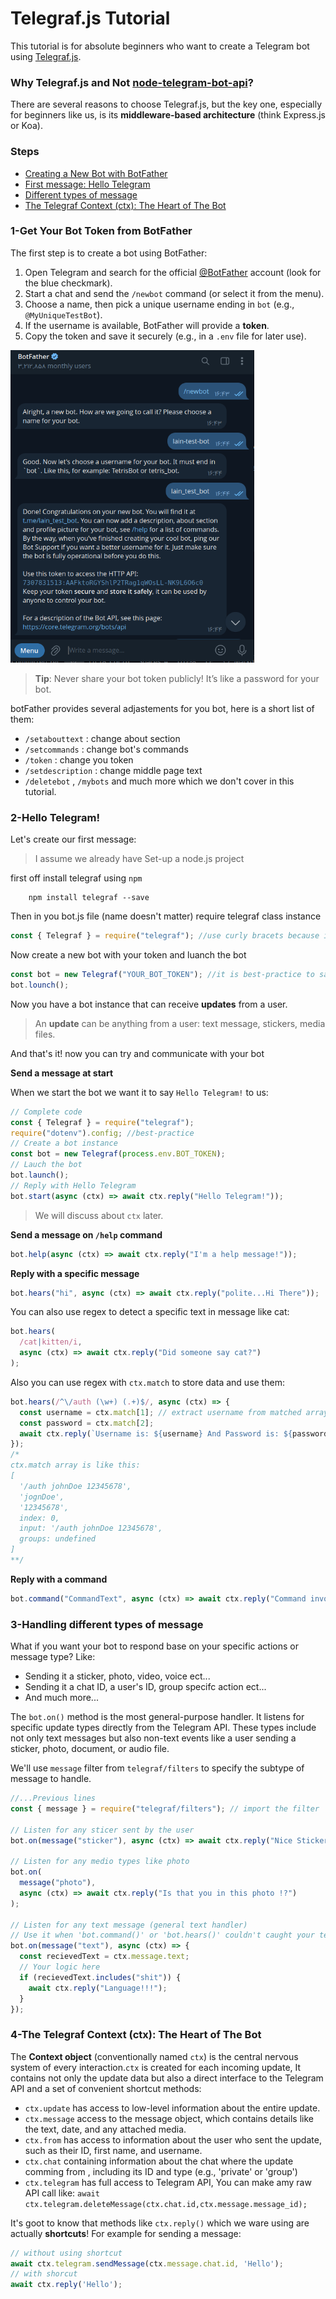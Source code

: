 # Telegraf.js Tutorial

This tutorial is for absolute beginners who want to create a Telegram bot using [Telegraf.js](https://telegraf.js.org/).

### Why Telegraf.js and Not [node-telegram-bot-api](https://github.com/yagop/node-telegram-bot-api)?

There are several reasons to choose Telegraf.js, but the key one, especially for beginners like us, is its **middleware-based architecture** (think Express.js or Koa).

### Steps

- [Creating a New Bot with BotFather](#1-get-your-bot-token-from-botfather)
- [First message: Hello Telegram](#2-hello-telegram)
- [Different types of message](#3-handling-different-types-of-message)
- [The Telegraf Context (ctx): The Heart of The Bot](#4-the-telegraf-context-ctx-the-heart-of-the-bot)

### 1-Get Your Bot Token from BotFather

The first step is to create a bot using BotFather:

1. Open Telegram and search for the official [@BotFather](https://t.me/BotFather) account (look for the blue checkmark).
2. Start a chat and send the `/newbot` command (or select it from the menu).
3. Choose a name, then pick a unique username ending in `bot` (e.g., `@MyUniqueTestBot`).
4. If the username is available, BotFather will provide a **token**.
5. Copy the token and save it securely (e.g., in a `.env` file for later use).

<img src="https://github.com/daniyal-abbassi/telegrafjs-starting-tutorial/blob/main/screenshots/botfather.png" height="500" width="390">

> **Tip**: Never share your bot token publicly! It’s like a password for your bot.

botFather provides several adjastements for you bot, here is a short list of them:

- `/setabouttext` : change about section
- `/setcommands` : change bot's commands
- `/token` : change you token
- `/setdescription` : change middle page text
- `/deletebot` , `/mybots` and much more which we don't cover in this tutorial.

### 2-Hello Telegram!

Let's create our first message:

> I assume we already have Set-up a node.js project

first off install telegraf using `npm`

```
    npm install telegraf --save
```

Then in you bot.js file (name doesn't matter) require telegraf class instance

```js
const { Telegraf } = require("telegraf"); //use curly bracets because it is an instance of telegraf class
```

Now create a new bot with your token and luanch the bot

```js
const bot = new Telegraf("YOUR_BOT_TOKEN"); //it is best-practice to save it .env file and then access it with process.env.BOT_TOKEN
bot.lounch();
```

Now you have a bot instance that can receive **updates** from a user.

> An **update** can be anything from a user: text message, stickers, media files.

And that's it! now you can try and communicate with your bot

**Send a message at start**

When we start the bot we want it to say `Hello Telegram!` to us:

```js
// Complete code
const { Telegraf } = require("telegraf");
require("dotenv").config; //best-practice
// Create a bot instance
const bot = new Telegraf(process.env.BOT_TOKEN);
// Lauch the bot
bot.launch();
// Reply with Hello Telegram
bot.start(async (ctx) => await ctx.reply("Hello Telegram!"));
```

> We will discuss about `ctx` later.

**Send a message on `/help` command**

```js
bot.help(async (ctx) => await ctx.reply("I'm a help message!"));
```

**Reply with a specific message**

```js
bot.hears("hi", async (ctx) => await ctx.reply("polite...Hi There"));
```

You can also use regex to detect a specific text in message like cat:

```js
bot.hears(
  /cat|kitten/i,
  async (ctx) => await ctx.reply("Did someone say cat?")
);
```

Also you can use regex with `ctx.match` to store data and use them:

```js
bot.hears(/^\/auth (\w+) (.+)$/, async (ctx) => {
  const username = ctx.match[1]; // extract username from matched array
  const password = ctx.match[2];
  await ctx.reply(`Username is: ${username} And Password is: ${password}`);
});
/*
ctx.match array is like this: 
[
  '/auth johnDoe 12345678',
  'jognDoe',
  '12345678',
  index: 0,
  input: '/auth johnDoe 12345678',
  groups: undefined
]
**/
```

**Reply with a command**

```js
bot.command("CommandText", async (ctx) => await ctx.reply("Command invoked"));
```

### 3-Handling different types of message

What if you want your bot to respond base on your specific actions or message type? Like:

- Sending it a sticker, photo, video, voice ect...
- Sending it a chat ID, a user's ID, group specifc action ect...
- And much more...

The `bot.on()` method is the most general-purpose handler. It listens for specific update types directly from the Telegram API. These types include not only text messages but also non-text events like a user sending a sticker, photo, document, or audio file.

We'll use `message` filter from `telegraf/filters` to specify the subtype of message to handle.

```js
//...Previous lines
const { message } = require("telegraf/filters"); // import the filter

// Listen for any sticer sent by the user
bot.on(message("sticker"), async (ctx) => await ctx.reply("Nice Sticker!!!"));

// Listen for any medio types like photo
bot.on(
  message("photo"),
  async (ctx) => await ctx.reply("Is that you in this photo !?")
);

// Listen for any text message (general text handler)
// Use it when 'bot.command()' or 'bot.hears()' couldn't caught your text
bot.on(message("text"), async (ctx) => {
  const recievedText = ctx.message.text;
  // Your logic here
  if (recievedText.includes("shit")) {
    await ctx.reply("Language!!!");
  }
});
```

### 4-The Telegraf Context (ctx): The Heart of The Bot

The **Context object** (conventionally named ```ctx```) is the central nervous system of every interaction.```ctx``` is created for each incoming update, It contains not only the update data but also a direct interface to the Telegram API and a set of convenient shortcut methods: 
- ```ctx.update``` has access to low-level information about the entire update.
- ```ctx.message```  access to the message object, which contains details like the text, date, and any attached media.
- ```ctx.from```  has access to information about the user who sent the update, such as their ID, first name, and username.   
- ```ctx.chat``` containing information about the chat where the update comming from , including its ID and type (e.g., 'private' or 'group') 
- ```ctx.telegram``` has full access to Telegram API, You can make amy raw API call like:
 ```await ctx.telegram.deleteMessage(ctx.chat.id,ctx.message.message_id);```

It's goot to know that methods like ```ctx.reply()``` which we ware using are actually **shortcuts**! 
For example for sending a message: 
```js 
// without using shortcut
await ctx.telegram.sendMessage(ctx.message.chat.id, 'Hello');
// with shorcut
await ctx.reply('Hello');
```